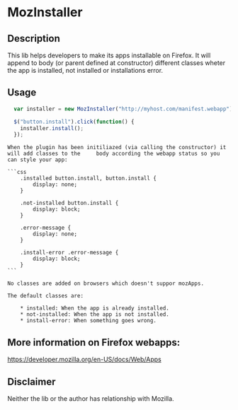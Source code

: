 MozInstaller
============

Description
-----------
  This lib helps developers to make its apps installable on Firefox.
  It will append to body (or parent defined at constructor) different classes
  wheter the app is installed, not installed or installations error.

Usage
-----

  ```javascript
    var installer = new MozInstaller("http://myhost.com/manifest.webapp");

    $("button.install").click(function() {
      installer.install();
    });
  ```

    When the plugin has been initiliazed (via calling the constructor) it will add classes to the     body according the webapp status so you can style your app:

    ```css
        .installed button.install, button.install {
            display: none;
        }

        .not-installed button.install {
            display: block;
        }

        .error-message {
            display: none;
        }

        .install-error .error-message {
            display: block;
        }
    ```

    No classes are added on browsers which doesn't suppor mozApps.
    
    The default classes are:

```
    * installed: When the app is already installed.
    * not-installed: When the app is not installed.
    * install-error: When something goes wrong.
```



More information on Firefox webapps:
------------------------------------

https://developer.mozilla.org/en-US/docs/Web/Apps

Disclaimer
----------

Neither the lib or the author has relationship with Mozilla.
